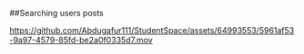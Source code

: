 
##Searching users posts




https://github.com/Abdugafur111/StudentSpace/assets/64993553/5961af53-9a97-4579-85fd-be2a0f0335d7.mov

